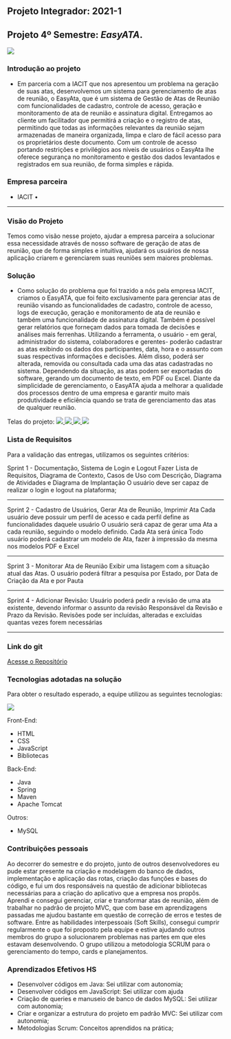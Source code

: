 ## Projeto Integrador: 2021-1

## Projeto 4º Semestre:  _**EasyATA**_.

[![](https://camo.githubusercontent.com/73020987a336d84a7322604e0d2c8e47ede61e1d9bf62b316d52ff637eb52b25/68747470733a2f2f692e696d6775722e636f6d2f5a6e34494347612e706e67)](https://camo.githubusercontent.com/d5e15f1c8b6a0b633a5073f76ff21322c33f320ab31c941ee05bf31683269e5b/68747470733a2f2f692e696d6775722e636f6d2f475641553859312e706e67)

### [](https://github.com/DaviNeves0/Portfolio_DaviNeves/blob/master/API%202020-2%20JumboETL%20.md#introdu%C3%A7%C3%A3o-ao-projeto)Introdução ao projeto

- Em parceria com a IACIT que nos apresentou um problema na geração de suas atas, desenvolvemos um sistema para gerenciamento de atas de reunião, o EasyAta, que é um sistema de Gestão de Atas de Reunião com funcionalidades de cadastro, controle de acesso, geração e monitoramento de ata de reunião e assinatura digital. Entregamos ao cliente um facilitador que permitirá a criação e o registro de atas, permitindo que todas as informações relevantes da reunião sejam armazenadas de maneira organizada, limpa e claro de fácil acesso para os proprietários deste documento. Com um controle de acesso portando restrições e privilégios aos níveis de usuários o EasyAta lhe oferece segurança no monitoramento e gestão dos dados levantados e registrados em sua reunião, de forma simples e rápida.

### [](https://github.com/DaviNeves0/Portfolio_DaviNeves/blob/master/API%202020-2%20JumboETL%20.md#empresa-parceira)Empresa parceira

 - IACIT •

----------

### [](https://github.com/DaviNeves0/Portfolio_DaviNeves/blob/master/API%202020-2%20JumboETL%20.md#vis%C3%A3o-do-projeto)Visão do Projeto

Temos como visão nesse projeto, ajudar a empresa parceira a solucionar essa necessidade através de nosso software de geração de atas de reunião, que de forma simples e intuitiva, ajudará os usuários de nossa aplicação criarem e gerenciarem suas reuniões sem maiores problemas.

### [](https://github.com/DaviNeves0/Portfolio_DaviNeves/blob/master/API%202020-2%20JumboETL%20.md#solu%C3%A7%C3%A3o)Solução

- Como solução do problema que foi trazido a nós pela empresa IACIT, criamos o EasyATA, que foi feito exclusivamente para gerenciar atas de reunião visando as funcionalidades de cadastro, controle de acesso, logs de execução, geração e monitoramento de ata de reunião e também uma funcionalidade de assinatura digital. Também é possível gerar relatórios que forneçam dados para tomada de decisões e análises mais ferrenhas. Utilizando a ferramenta, o usuário - em geral, administrador do sistema, colaboradores e gerentes- poderão cadastrar as atas exibindo os dados dos participantes, data, hora e o assunto com suas respectivas informações e decisões. Além disso, poderá ser alterada, removida ou consultada cada uma das atas cadastradas no sistema. Dependendo da situação, as atas podem ser exportadas do software, gerando um documento de texto, em PDF ou Excel. Diante da simplicidade de gerenciamento, o EasyATA ajuda a melhorar a qualidade dos processos dentro de uma empresa e garantir muito mais produtividade e eficiência quando se trata de gerenciamento das atas de qualquer reunião.

Telas do projeto:  [![](https://user-images.githubusercontent.com/56441534/118377646-e8cdd680-b5a4-11eb-9622-c9c4a2cf7870.jpeg)
![](https://camo.githubusercontent.com/549b4b284263dd134a8db558b6b7aa111fc4764fc94b5d0afe135347667e3694/68747470733a2f2f692e696d6775722e636f6d2f754851786e39382e706e67)
![](https://user-images.githubusercontent.com/56441534/118377883-67774380-b5a6-11eb-85d8-29157ef8326f.jpeg)
![](https://user-images.githubusercontent.com/56441534/118377563-604f3600-b5a4-11eb-98a2-0926c8415146.jpeg)
](https://camo.githubusercontent.com/5438e4db8cd46592841450460305f892f5cd4ecfa11e565419e8159d39f58704/68747470733a2f2f692e696d6775722e636f6d2f30414f384969592e6a7067)

### [](https://github.com/DaviNeves0/Portfolio_DaviNeves/blob/master/API%202020-2%20JumboETL%20.md#lista-de-requisitos)Lista de Requisitos

Para a validação das entregas, utilizamos os seguintes critérios:

Sprint 1 - 
Documentação, Sistema de Login e Logout
Fazer Lista de Requisitos, Diagrama de Contexto, Casos de Uso com Descrição, Diagrama de Atividades e Diagrama de Implantação
O usuário deve ser capaz de realizar o login e logout na plataforma;

----------

Sprint 2 - 
Cadastro de Usuários, Gerar Ata de Reunião, Imprimir Ata
Cada usuário deve possuir um perfil de acesso e cada perfil define as funcionalidades daquele usuário
O usuário será capaz de gerar uma Ata a cada reunião, seguindo o modelo definido. Cada Ata será única
Todo usuário poderá cadastrar um modelo de Ata, fazer à impressão da mesma nos modelos PDF e Excel

----------

Sprint 3 - 
Monitorar Ata de Reunião
Exibir uma listagem com a situação atual das Atas. O usuário poderá filtrar a pesquisa por Estado, por Data de Criação da Ata e por Pauta

----------

Sprint 4 - 
Adicionar Revisão:
Usuário poderá pedir a revisão de uma ata existente, devendo informar o assunto da revisão Responsável da Revisão e Prazo da Revisão. Revisões pode ser incluídas, alteradas e excluídas quantas vezes forem necessárias


----------

### [](https://github.com/DaviNeves0/EasyATA)Link do git

[Acesse o Repositório](https://github.com/DaviNeves0/EasyATA)

### [](https://github.com/DaviNeves0/Portfolio_DaviNeves/blob/master/API%202020-2%20JumboETL%20.md#tecnologias-adotadas-na-solu%C3%A7%C3%A3o)Tecnologias adotadas na solução

Para obter o resultado esperado, a equipe utilizou as seguintes tecnologias:

[![](https://camo.githubusercontent.com/fc94633be1b8c023954d90b5f52dcc9ed2b81744a042d39cf4ad85a6059de4fe/68747470733a2f2f692e6962622e636f2f39624d546453502f415049342d4749544855422e706e67)](https://camo.githubusercontent.com/c15cc4c3cf7614002084bff10794ca1ffb0d70264070b90843d34505315c20e3/68747470733a2f2f692e696d6775722e636f6d2f624e524a4549742e706e67)

Front-End:

-   HTML
-   CSS
-   JavaScript
-   Bibliotecas

Back-End:

- Java
- Spring
- Maven
- Apache Tomcat

Outros:
-  MySQL


### [](https://github.com/DaviNeves0/Portfolio_DaviNeves/blob/master/API%202020-2%20JumboETL%20.md#contribui%C3%A7%C3%B5es-pessoais)Contribuições pessoais

Ao decorrer do semestre e do projeto, junto de outros desenvolvedores eu pude estar presente na criação e modelagem do banco de dados, implementação e aplicação das rotas, criação das funções e bases do código, e fui um dos responsáveis na questão de adicionar bibliotecas necessárias para a criação do aplicativo que a empresa nos propôs. Aprendi e consegui gerenciar, criar e transformar atas de reunião, além de trabalhar no padrão de projeto MVC, que com base em aprendizagens passadas me ajudou bastante em questão de correção de erros e testes de software. Entre as habilidades interpessoais (Soft Skills), consegui cumprir regularmente o que foi proposto pela equipe e estive ajudando outros membros do grupo a solucionarem problemas nas partes em que eles estavam desenvolvendo. O grupo utilizou a metodologia SCRUM para o gerenciamento do tempo, cards e planejamentos.

### [](https://github.com/DaviNeves0/Portfolio_DaviNeves/blob/master/API%202020-2%20JumboETL%20.md#aprendizados-efetivos-hs)Aprendizados Efetivos HS

-  Desenvolver códigos em Java: Sei utilizar com autonomia;
- Desenvolver códigos em JavaScript: Sei utilizar com ajuda
-  	Criação de queries e manuseio de banco de dados MySQL: Sei utilizar com autonomia;
-  Criar e organizar a estrutura do projeto em padrão MVC: Sei utilizar com autonomia;
-  Metodologias Scrum: Conceitos aprendidos na prática;
